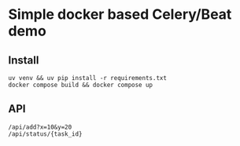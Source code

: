 # Simple docker based Celery/Beat demo

## Install

```
uv venv && uv pip install -r requirements.txt
docker compose build && docker compose up
```

## API

```
/api/add?x=10&y=20
/api/status/{task_id}
```

